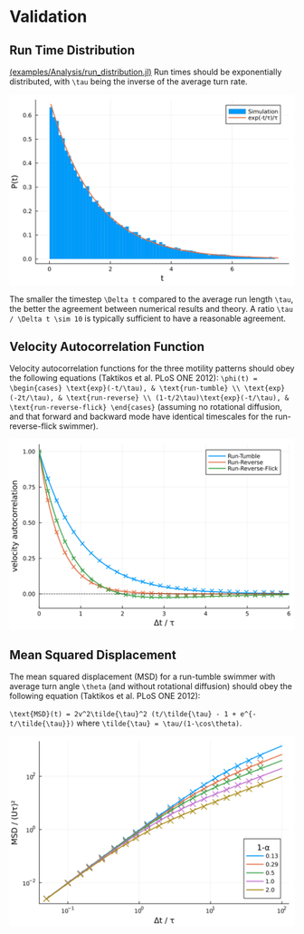 # Validation

## Run Time Distribution
[(examples/Analysis/run_distribution.jl)](https://github.com/mastrof/MicrobeAgents.jl/blob/main/examples/Analysis/run_distribution.jl)
Run times should be exponentially distributed, with ``\tau`` being the inverse
of the average turn rate.

![Exponential distribution of run times](run_time_distribution.svg)

The smaller the timestep ``\Delta t`` compared to the average run length ``\tau``,
the better the agreement between numerical results and theory.
A ratio ``\tau / \Delta t \sim 10`` is typically sufficient to have
a reasonable agreement.

## Velocity Autocorrelation Function

Velocity autocorrelation functions for the three motility patterns should
obey the following equations (Taktikos et al. PLoS ONE 2012):
``
\phi(t) = \begin{cases}
  \text{exp}(-t/\tau), & \text{run-tumble} \\
  \text{exp}(-2t/\tau), & \text{run-reverse} \\
  (1-t/2\tau)\text{exp}(-t/\tau), & \text{run-reverse-flick}
\end{cases}
``
(assuming no rotational diffusion, and that forward and backward mode have identical
timescales for the run-reverse-flick swimmer).

![Velocity autocorrelation functions for run-tumble, run-reverse, run-reverse-flick](velocity_autocorrelations.svg)

## Mean Squared Displacement

The mean squared displacement (MSD) for a run-tumble swimmer
with average turn angle ``\theta`` (and without rotational diffusion)
should obey the following equation (Taktikos et al. PLoS ONE 2012):

``
\text{MSD}(t) = 2v^2\tilde{\tau}^2 (t/\tilde{\tau} - 1 + e^{-t/\tilde{\tau}})
``
where ``\tilde{\tau} = \tau/(1-\cos\theta)``.

![MSD of run-tumble motility with varying turn angle distributions](msd_runtumble.svg)
